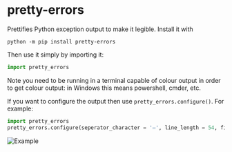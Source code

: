 # pretty-errors

Prettifies Python exception output to make it legible. Install it with
```
python -m pip install pretty-errors
```

Then use it simply by importing it:
```python
import pretty_errors
```
Note you need to be running in a terminal capable of colour output in order to get colour output: in Windows
this means powershell, cmder, etc.

If you want to configure the output then use `pretty_errors.configure()`.  For example: 
```python
import pretty_errors
pretty_errors.configure(seperator_character = '—', line_length = 54, filename_display = pretty_errors.FilenameDisplayMode.FULL)
```

![Example](https://github.com/onelivesleft/PrettyErrors/blob/master/example.png)
